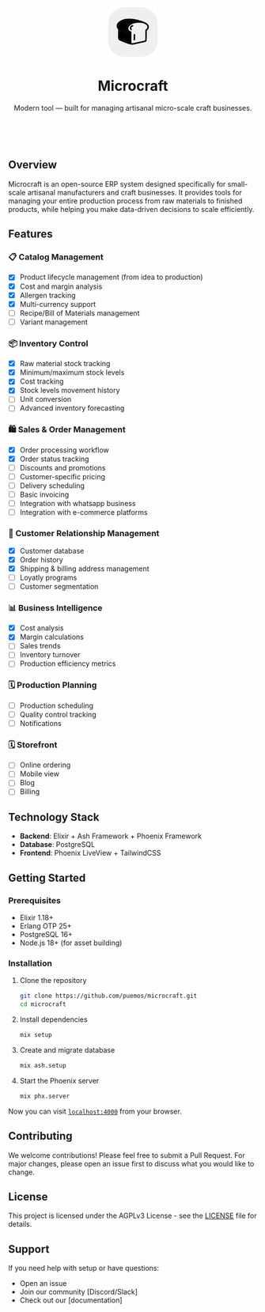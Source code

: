 <div align="center">
  <img src="priv/static/images/favicon.svg" width="100" />
  <h1>Microcraft</h1>
  <p>
    Modern tool — built for managing artisanal micro-scale craft businesses.
  </p>
</div>
<br>
<br>
<br>


## Overview

Microcraft is an open-source ERP system designed specifically for small-scale artisanal manufacturers and craft businesses. It provides tools for managing your entire production process from raw materials to finished products, while helping you make data-driven decisions to scale efficiently.

## Features

### 📋 Catalog Management
- [x] Product lifecycle management (from idea to production)
- [x] Cost and margin analysis
- [x] Allergen tracking
- [x] Multi-currency support
- [ ] Recipe/Bill of Materials management
- [ ] Variant management

### 📦 Inventory Control
- [x] Raw material stock tracking
- [x] Minimum/maximum stock levels
- [x] Cost tracking
- [x] Stock levels movement history
- [ ] Unit conversion
- [ ] Advanced inventory forecasting

### 🛍️ Sales & Order Management
- [x] Order processing workflow
- [x] Order status tracking
- [ ] Discounts and promotions
- [ ] Customer-specific pricing
- [ ] Delivery scheduling
- [ ] Basic invoicing
- [ ] Integration with whatsapp business
- [ ] Integration with e-commerce platforms

### 👥 Customer Relationship Management
- [x] Customer database
- [x] Order history
- [x] Shipping & billing address management
- [ ] Loyatly programs
- [ ] Customer segmentation

### 📊 Business Intelligence
- [x] Cost analysis
- [x] Margin calculations
- [ ] Sales trends
- [ ] Inventory turnover
- [ ] Production efficiency metrics

### 🗓️ Production Planning
- [ ] Production scheduling
- [ ] Quality control tracking
- [ ] Notifications

### 🗓️ Storefront
- [ ] Online ordering
- [ ] Mobile view
- [ ] Blog
- [ ] Billing

## Technology Stack

- **Backend**: Elixir + Ash Framework + Phoenix Framework
- **Database**: PostgreSQL
- **Frontend**: Phoenix LiveView + TailwindCSS

## Getting Started

### Prerequisites

- Elixir 1.18+
- Erlang OTP 25+
- PostgreSQL 16+
- Node.js 18+ (for asset building)

### Installation

1. Clone the repository
   ```bash
   git clone https://github.com/puemos/microcraft.git
   cd microcraft
   ```

2. Install dependencies
   ```bash
   mix setup
   ```

3. Create and migrate database
   ```bash
   mix ash.setup
   ```

4. Start the Phoenix server
   ```bash
   mix phx.server
   ```

Now you can visit [`localhost:4000`](http://localhost:4000) from your browser.

## Contributing

We welcome contributions! Please feel free to submit a Pull Request. For major changes, please open an issue first to discuss what you would like to change.

## License

This project is licensed under the AGPLv3 License - see the [LICENSE](LICENSE) file for details.

## Support

If you need help with setup or have questions:
- Open an issue
- Join our community [Discord/Slack]
- Check out our [documentation]
